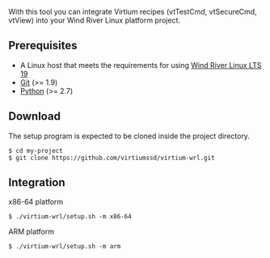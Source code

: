 With this tool you can integrate Virtium recipes (vtTestCmd, vtSecureCmd, vtView) into your Wind River Linux platform project.

Prerequisites
-------------

+ A Linux host that meets the requirements for using [Wind River Linux LTS 19](https://docs.windriver.com/category/os_linux_lts_19 "OS Wind River Linux 19")
+ [Git](https://git-scm.com/ "Git project page") (>= 1.9)
+ [Python](https://www.python.org/ "Python project page") (>= 2.7)

Download
-------------
The setup program is expected to be cloned inside the project directory.

    $ cd my-project
    $ git clone https://github.com/virtiumssd/virtium-wrl.git

Integration
-------------
x86-64 platform

    $ ./virtium-wrl/setup.sh -m x86-64

ARM platform

    $ ./virtium-wrl/setup.sh -m arm
